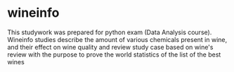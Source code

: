 # wineinfo
This studywork was prepared for python exam (Data Analysis course).
Wineinfo studies describe the amount of various chemicals present in wine,
and their effect on wine quality and review study case based on wine's review
with the purpose to prove the world statistics of the list of the best wines
